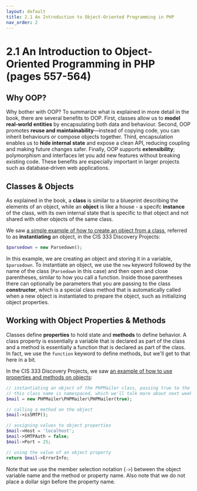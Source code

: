 ```yaml
---
layout: default
title: 2.1 An Introduction to Object-Oriented Programming in PHP
nav_order: 2
---
```


# 2.1 An Introduction to Object-Oriented Programming in PHP (pages 557-564)

## Why OOP?

Why bother with OOP?  To summarize what is explained in more detail in the book, there are several benefits to OOP.  First, classes allow us to **model real‑world entities** by encapsulating both data and behaviour.  Second, OOP promotes **reuse and maintainability**—instead of copying code, you can inherit behaviours or compose objects together.  Third, encapsulation enables us to **hide internal state** and expose a clean API, reducing coupling and making future changes safer.  Finally, OOP supports **extensibility**; polymorphism and interfaces let you add new features without breaking existing code.  These benefits are especially important in larger projects such as database‑driven web applications.

## Classes & Objects

As explained in the book, a **class** is similar to a blueprint describing the elements of an object, while an **object** is like a house - a specifc **instance** of the class, with its own internal state that is specific to that object and not shared with other objects of the same class.

We saw [a simple example of how to create an object from a class](https://github.com/uma-cis333/discovery-projects-nlumademo/blob/572a1e11f0caa496289223da8cce4780f7ae6f17/includes/functions.php#L82C13-L82C42), referred to as **instantiating** an object, in the CIS 333 Discovery Projects:

```php
$parsedown = new Parsedown();
```

In this example, we are creating an object and storing it in a variable, `$parsedown`. To instantiate an object, we use the `new` keyword followed by the name of the class (`Parsedown` in this case) and then open and close parentheses, similar to how you call a function. Inside those parentheses there can optionally be parameters that you are passing to the class **constructor**, which is a special class method that is automatically called when a new object is instantiated to prepare the object, such as initializing object properties.

## Working with Object Properties & Methods

Classes define **properties** to hold state and **methods** to define behavior. A class property is essentially a variable that is declared as part of the class and a method is essentially a function that is declared as part of the class. In fact, we use the `function` keyword to define methods, but we'll get to that here in a bit.

In the CIS 333 Discovery Projects, we saw [an example of how to use properties and methods on objects](https://github.com/uma-cis333/discovery-projects-nlumademo/blob/572a1e11f0caa496289223da8cce4780f7ae6f17/includes/functions.php#L450):

```php
// instantiating an object of the PHPMailer class, passing true to the constructor
// this class name is namespaced, which we'll talk more about next week
$mail = new PHPMailer\PHPMailer\PHPMailer(true);

// calling a method on the object
$mail->isSMTP();

// assigning values to object properties
$mail->Host = 'localhost';
$mail->SMTPAuth = false;
$mail->Port = 25;

// using the value of an object property
return $mail->ErrorInfo;
```

Note that we use the member selection notation (`->`) between the object variable name and the method or property name. Also note that we do not place a dollar sign before the property name.
